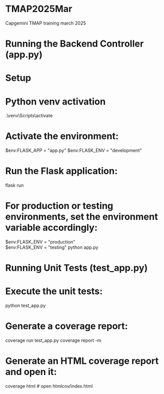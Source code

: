 # TMAP2025Mar
Capgemini TMAP training march 2025

# Running the Backend Controller (app.py)

# Setup

# Python venv activation
.\venv\Scripts\activate

# Activate the environment:
$env:FLASK_APP = "app.py"
$env:FLASK_ENV = "development"

# Run the Flask application:
flask run

# For production or testing environments, set the environment variable accordingly:
$env:FLASK_ENV = "production"   
$env:FLASK_ENV = "testing"
python  app.py

# Running Unit Tests (test_app.py)

# Execute the unit tests:
python test_app.py
# Generate a coverage report:
coverage run test_app.py
coverage report -m
# Generate an HTML coverage report and open it:
coverage html # open htmlcov/index.html

